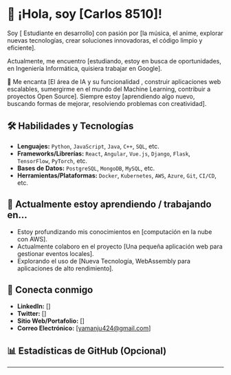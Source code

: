 # 👋 ¡Hola, soy [Carlos 8510]!

Soy [ Estudiante en desarrollo] con pasión por [la música, el anime, explorar nuevas tecnologías, crear soluciones innovadoras, el código limpio y eficiente].

Actualmente, me encuentro [estudiando, estoy en busca de oportunidades, en  Ingeniería Informática, quisiera trabajar en Google].

🚀 Me encanta [El área de IA y su funcionalidad , construir aplicaciones web escalables, sumergirme en el mundo del Machine Learning, contribuir a proyectos Open Source]. Siempre estoy [aprendiendo algo nuevo, buscando formas de mejorar, resolviendo problemas con creatividad].

## 🛠️ Habilidades y Tecnologías

* **Lenguajes:** `Python`, `JavaScript`, `Java`, `C++`, `SQL`, etc.
* **Frameworks/Librerías:** `React`, `Angular`, `Vue.js`, `Django`, `Flask`, `TensorFlow`, `PyTorch`, etc.
* **Bases de Datos:** `PostgreSQL`, `MongoDB`, `MySQL`, etc.
* **Herramientas/Plataformas:** `Docker`, `Kubernetes`, `AWS`, `Azure`, `Git`, `CI/CD`, etc.

## 🌱 Actualmente estoy aprendiendo / trabajando en...

* Estoy profundizando mis conocimientos en [computación en la nube con AWS].
* Actualmente colaboro en el proyecto [Una pequeña aplicación web para gestionar eventos locales].
* Explorando el uso de [Nueva Tecnología, WebAssembly para aplicaciones de alto rendimiento].

## 🤝 Conecta conmigo

* **LinkedIn:** []
* **Twitter:** []
* **Sitio Web/Portafolio:** []
* **Correo Electrónico:** [yamanju424@gmail.com]

## 📊 Estadísticas de GitHub (Opcional)

---

